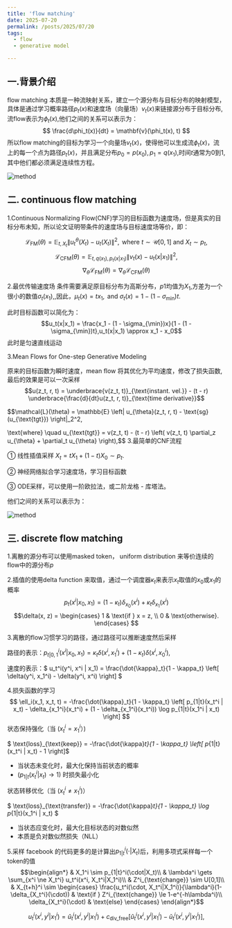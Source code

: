 ```yaml
---
title: 'flow matching'
date: 2025-07-20
permalink: /posts/2025/07/20
tags:
  - flow
  - generative model

---
```


## 一.背景介绍

flow matching 本质是一种流映射关系，建立一个源分布与目标分布的映射模型，具体是通过学习概率路径$p_t(x)$和速度场（向量场）$v_t(x)$来链接源分布于目标分布, 流flow表示为$\phi_t(x)$,他们之间的关系可以表示为：
$$
\frac{d\phi_t(x)}{dt} = \mathbf{v}(\phi_t(x), t)
$$
所以flow matching的目标为学习一个向量场$v_t(x)$，使得他可以生成流$\phi_t(x)$，流上的每一个点为路径$p_t(x)$，并且满足分布$p_0=p(x_0), p_1=q(x_1)$,时间$t$通常为0到1,其中他们都必须满足连续性方程。

![method](https://huangfan0.github.io/images/2-1.png)

## 二. continuous flow matching

1.Continuous Normalizing Flow(CNF)学习的目标函数为速度场，但是真实的目标分布未知，所以论文证明带条件的速度场与目标速度场等价，即：

$$
\mathcal{L}_{\text{FM}}(\theta) = \mathbb{E}_{t,X_t} \left\| u_t^\theta(X_t) - u_t(X_t) \right\|^2, \text{ where } t \sim \mathcal{U}[0,1] \text{ and } X_t \sim p_t,
$$
$$
\mathcal{L}_{\text{CFM}}(\theta) = \mathbb{E}_{t,q(x_1),p_t(x|x_1)} \left\| v_t(x) - u_t(x|x_1) \right\|^2,
$$
$$\nabla_{\theta} \mathcal{L}_{\text{FM}}(\theta) = \nabla_{\theta} \mathcal{L}_{\text{CFM}}(\theta)$$

2.最优传输速度场
条件需要满足原目标分布为高斯分布，$p1$均值为$X_1$,方差为一个很小的数值$\sigma_t(x_1)$,,因此，$\mu_t(x) = t x_1, \text{ and } \sigma_t(x) = 1 - (1 - \sigma_{\min})t.$

此时目标函数可以简化为：
$$u_t(x|x_1) = \frac{x_1 - (1 - \sigma_{\min})x}{1 - (1 - \sigma_{\min})t},u_t(x|x_1) \approx x_1 - x_0$$
此时是匀速直线运动

3.Mean Flows for One-step Generative Modeling

原来的目标函数为瞬时速度，mean flow 将其优化为平均速度，修改了损失函数,最后的效果是可以一次采样
$$u(z_t, r, t) = \underbrace{v(z_t, t)}_{\text{instant. vel.}} - (t - r) \underbrace{\frac{d}{dt}u(z_t, r, t)}_{\text{time derivative}}$$

$$\mathcal{L}(\theta) = \mathbb{E} \left\| u_{\theta}(z_t, r, t) - \text{sg}(u_{\text{tgt}}) \right\|_2^2,

\text{where} \quad u_{\text{tgt}} = v(z_t, t) - (t - r) \left( v(z_t, t) \partial_z u_{\theta} + \partial_t u_{\theta} \right),$$
3.最简单的CNF流程

① 线性插值采样  $X_t = tX_1 + (1 - t)X_0 \sim p_t.$

② 神经网络拟合学习速度场，学习目标函数

③ ODE采样，可以使用一阶欧拉法，或二阶龙格 - 库塔法。

他们之间的关系可以表示为：

![method](https://huangfan0.github.io/images/2-2.png)

## 三. discrete flow matching

1.离散的源分布可以使用masked token， uniform distribution 来等价连续的flow中的源分布$p$

2.插值的使用delta function 来取值，通过一个调度器$\kappa_t$来表示$x_t$取值的$x_0$或$x_1$的概率
$$p_t(x^i|x_0, x_1) = (1 - \kappa_t) \delta_{x_0}(x^i) + \kappa_t \delta_{x_1}(x^i)$$
$$\delta(x, z) = 
  \begin{cases} 
   1 & \text{if } x = z, \\
   0 & \text{otherwise}.
  \end{cases}
$$

3.离散的flow习惯学习的路径，通过路径可以推断速度然后采样

路径的表示：$p_{t|0,1}^i(x^i|x_0, x_1) = \kappa_t \delta(x^i, x_1^i) + (1 - \kappa_t) \delta(x^i, x_0^i),$

速度的表示：$ u_t^i(y^i, x^i | x_1) = \frac{\dot{\kappa}_t}{1 - \kappa_t} \left[ \delta(y^i, x_1^i) - \delta(y^i, x^i) \right] $ 

4.损失函数的学习
$$
\ell_i(x_1, x_t, t) = -\frac{\dot{\kappa}_t}{1 - \kappa_t} \left[ p_{1|t}(x_t^i | x_t) - \delta_{x_1^i}(x_t^i) + (1 - \delta_{x_1^i}(x_t^i)) \log p_{1|t}(x_1^i | x_t) \right]
$$
状态保持强化（当 ($x_t^i = x_1^i$）)

$   \text{loss}_{\text{keep}} = -\frac{\dot{\kappa}_t}{1 - \kappa_t} \left[ p_{1|t}(x_t^i | x_t) - 1 \right]$

   - 当状态未变化时，最大化保持当前状态的概率
   - $(p_{1|t}(x_t^i | x_t) \rightarrow 1)$ 时损失最小化

状态转移优化（当 ($x_t^i \neq x_1^i$)）

$   \text{loss}_{\text{transfer}} = -\frac{\dot{\kappa}_t}{1 - \kappa_t} \log p_{1|t}(x_1^i | x_t)
$
   - 当状态应变化时，最大化目标状态的对数似然
   - 本质是负对数似然损失（NLL）

5.采样
facebook 的代码更多的是计算出$p_{1|t}^i(\cdot|X_t)$后，利用多项式采样每一个token的值
$$\begin{align*}
    & X_1^i \sim p_{1|t}^i(\cdot|X_t)\\
    & \lambda^i \gets \sum_{x^i \ne X_t^i} u_t^i(x^i, X_t^i|X_1^i)\\
    & Z^i_{\text{change}} \sim U[0,1]\\
    & X_{t+h}^i \sim 
    \begin{cases}
        \frac{u_t^i(\cdot, X_t^i|X_1^i)}{\lambda^i}(1-\delta_{X_t^i}(\cdot)) & \text{if } Z^i_{\text{change}} \le 1-e^{-h\lambda^i}\\
        \delta_{X_t^i}(\cdot) & \text{else}
    \end{cases}
\end{align*}$$

$$ u_t^i(x^i, y^i|x_1^i) = \hat{u}_t^i(x^i, y^i|x_1^i) + c_{\text{div\_free}}\left[\hat{u}_t^i(x^i, y^i|x_1^i) - \check{u}_t^i(x^i, y^i|x_1^i) \right],$$